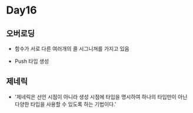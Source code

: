 # Day16

## 오버로딩

- 함수가 서로 다른 여러개의 콜 시그니쳐를 가지고 있음
  
- Push 타입 생성

## 제네릭

- '제네릭은 선언 시점이 아니라 생성 시점에 타입을 명시하여 하나의 타입만이 아닌 다양한 타입을 사용할 수 있도록 하는 기법이다.'